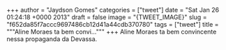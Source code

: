 
+++
author = "Jaydson Gomes"
categories = ["tweet"]
date = "Sat Jan 26 01:24:18 +0000 2013"
draft = false
image = "{TWEET_IMAGE}"
slug = "f652da85f7accc9697486cb12d41a44cdb370780"
tags = ["tweet"]
title = """Aline Moraes ta bem convi..."""
+++
Aline Moraes ta bem convincente nessa propaganda da Devassa.

